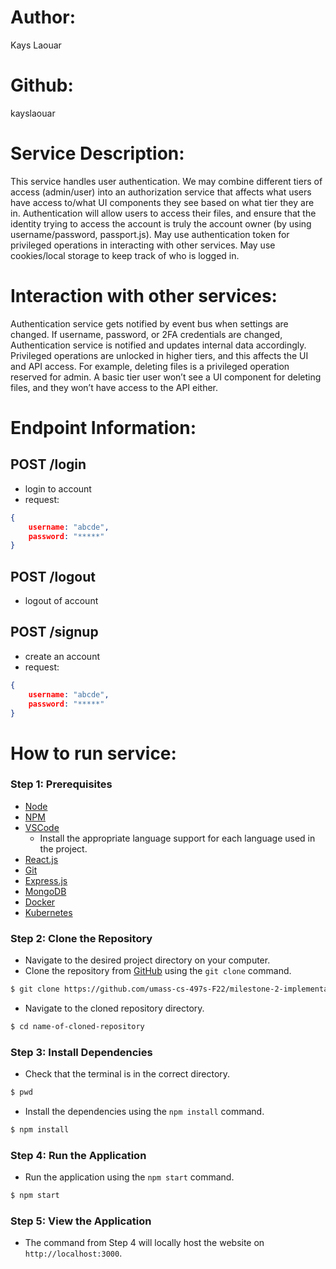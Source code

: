 # Author: 
Kays Laouar

# Github: 
kayslaouar

# Service Description: 
This service handles user authentication. We may combine different tiers of access (admin/user) into an authorization service that affects what users have access to/what UI components they see based on what tier they are in. Authentication will allow users to access their files, and ensure that the identity trying to access the account is truly the account owner (by using username/password, passport.js). May use authentication token for privileged operations in interacting with other services. May use cookies/local storage to keep track of who is logged in.

# Interaction with other services: 
Authentication service gets notified by event bus when settings are changed. If username, password, or 2FA credentials are changed, Authentication service is notified and updates internal data accordingly. Privileged operations are unlocked in higher tiers, and this affects the UI and API access. For example, deleting files is a privileged operation reserved for admin. A basic  tier user won’t see a UI component for deleting files, and they won’t have access to the API either.

# Endpoint Information: 

## POST /login
- login to account
- request: 
```json
{
	username: "abcde",
	password: "*****"
}
```

## POST /logout
- logout of account

## POST /signup
- create an account
- request: 
```json
{
	username: "abcde",
	password: "*****"
}
```

# How to run service:

### **Step 1: Prerequisites**

- [Node](https://nodejs.org/en/)
- [NPM](https://www.npmjs.com/)
- [VSCode](https://code.visualstudio.com/)
    - Install the appropriate language support for each language used in the project.
- [React.js](https://reactjs.org/)
- [Git](https://git-scm.com/)
- [Express.js](https://expressjs.com/)
- [MongoDB](https://www.mongodb.com/)
- [Docker](https://www.docker.com/)
- [Kubernetes](https://kubernetes.io/)

### **Step 2: Clone the Repository**

- Navigate to the desired project directory on your computer.
- Clone the repository from [GitHub](https://github.com/umass-cs-497s-F22/milestone-2-implementation-team0.git) using the `git clone` command.
```bash
$ git clone https://github.com/umass-cs-497s-F22/milestone-2-implementation-team0.git
```
- Navigate to the cloned repository directory.
```bash
$ cd name-of-cloned-repository
```

### **Step 3: Install Dependencies**

- Check that the terminal is in the correct directory.
```bash
$ pwd
```
- Install the dependencies using the `npm install` command.
```bash
$ npm install
```

### **Step 4: Run the Application**

- Run the application using the `npm start` command.
```bash
$ npm start
```
### **Step 5: View the Application**
- The command from Step 4 will locally host the website on `http://localhost:3000`.